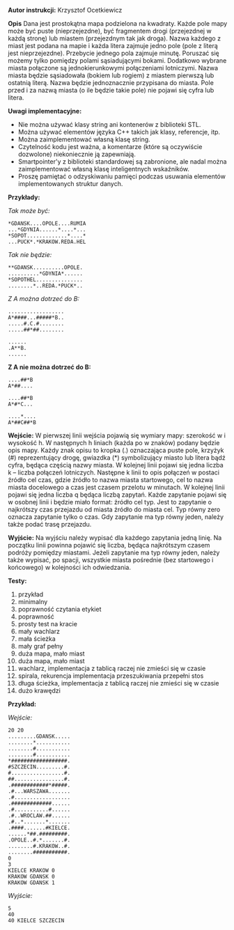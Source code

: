 **Autor instrukcji:** Krzysztof Ocetkiewicz

**Opis**
Dana jest prostokątna mapa podzielona na kwadraty. Każde pole mapy może być puste (nieprzejezdne), być fragmentem drogi (przejezdnej w każdą stronę) lub miastem (przejezdnym tak jak droga). Nazwa każdego z miast jest podana na mapie i każda litera zajmuje jedno pole (pole z literą jest nieprzejezdne). Przebycie jednego pola zajmuje minutę. Poruszać się możemy tylko pomiędzy polami sąsiadującymi bokami. Dodatkowo wybrane miasta połączone są jednokierunkowymi połączeniami lotniczymi.
Nazwa miasta będzie sąsiadowała (bokiem lub rogiem) z miastem pierwszą lub ostatnią literą. Nazwa będzie jednoznacznie przypisana do miasta. Pole przed i za nazwą miasta (o ile będzie takie pole) nie pojawi się cyfra lub litera.

**Uwagi implementacyjne:**
- Nie można używać klasy string ani kontenerów z biblioteki STL.
- Można używać elementów języka C++ takich jak klasy, referencje, itp.
- Można zaimplementować własną klasę string.
- Czytelność kodu jest ważna, a komentarze (które są oczywiście dozwolone) niekoniecznie ją zapewniają.
- Smartpointer'y z biblioteki standardowej są zabronione, ale nadal można zaimplementować własną klasę inteligentnych wskaźników.
- Proszę pamiętać o odzyskiwaniu pamięci podczas usuwania elementów implementowanych struktur danych.

**Przykłady:**

*Tak może być:*

```
*GDANSK....OPOLE....RUMIA
...*GDYNIA......*....*...
*SOPOT.............*....*
...PUCK*.*KRAKOW.REDA.HEL
```

*Tak nie będzie:*

```
**GDANSK..........OPOLE.
..........*GDYNIA*......
*SOPOTHEL...............
........*..REDA.*PUCK*..
```

*Z A można dotrzeć do B:*

```
..................
A*####...#####*B..
.....#.C.#........
.....##*##........

......
.A**B.
......
```

**Z A nie można dotrzeć do B:**

```
....##*B
A*##....

....##*B
A*#*C...

....*....
A*##C##*B
```

**Wejście:**
W pierwszej linii wejścia pojawią się wymiary mapy: szerokość w i wysokość h. W następnych h liniach (każda po w znaków) podany będzie opis mapy. Każdy znak opisu to kropka (.) oznaczająca puste pole, krzyżyk (#) reprezentujący drogę, gwiazdka (*) symbolizujący miasto lub litera bądź cyfra, będąca częścią nazwy miasta.
W kolejnej linii pojawi się jedna liczba k – liczba połączeń lotniczych. Następne k linii to opis połączeń w postaci źródło cel czas, gdzie źródło to nazwa miasta startowego, cel to nazwa miasta docelowego a czas jest czasem przelotu w minutach. W kolejnej linii pojawi się jedna liczba q będąca liczbą zapytań. Każde zapytanie pojawi się w osobnej linii i będzie miało format: źródło cel typ. Jest to zapytanie o najkrótszy czas przejazdu od miasta źródło do miasta cel. Typ równy zero oznacza zapytanie tylko o czas. Gdy zapytanie ma typ równy jeden, należy także podać trasę przejazdu.

**Wyjście:**
Na wyjściu należy wypisać dla każdego zapytania jedną linię. Na początku linii powinna pojawić się liczba, będąca najkrótszym czasem podróży pomiędzy miastami. Jeżeli zapytanie ma typ równy jeden, należy także wypisać, po spacji, wszystkie miasta pośrednie (bez startowego i końcowego) w kolejności ich odwiedzania.

**Testy:**
1. przykład
2. minimalny
3. poprawność czytania etykiet
4. poprawność
5. prosty test na kracie
6. mały wachlarz
7. mała ścieżka
8. mały graf pełny
9. duża mapa, mało miast
10. duża mapa, mało miast
11. wachlarz, implementacja z tablicą raczej nie zmieści się w czasie
12. spirala, rekurencja implementacja przeszukiwania przepełni stos
13. długa ścieżka, implementacja z tablicą raczej nie zmieści się w czasie
14. dużo krawędzi

**Przykład:**

*Wejście:*
```
20 20
.........GDANSK.....
........*...........
........#...........
........#...........
*##################.
#SZCZECIN.........#.
#.................#.
##................#.
.############*#####.
.#...WARSZAWA.......
.#..................
.#############......
.#...........#......
.#..WROCLAW.##......
.#..*.......*.......
.####.......#KIELCE.
......*##.#########.
.OPOLE..#.*.......#.
........#.KRAKOW..#.
........###########.
0
3
KIELCE KRAKOW 0
KRAKOW GDANSK 0
KRAKOW GDANSK 1
```

*Wyjście:*
```
5
40
40 KIELCE SZCZECIN
```
